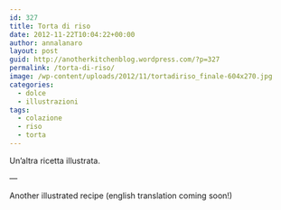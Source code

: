 ```yaml
---
id: 327
title: Torta di riso
date: 2012-11-22T10:04:22+00:00
author: annalanaro
layout: post
guid: http://anotherkitchenblog.wordpress.com/?p=327
permalink: /torta-di-riso/
image: /wp-content/uploads/2012/11/tortadiriso_finale-604x270.jpg
categories:
  - dolce
  - illustrazioni
tags:
  - colazione
  - riso
  - torta
---
```

Un&#8217;altra ricetta illustrata.

&#8212;

Another illustrated recipe (english translation coming soon!)

&nbsp;